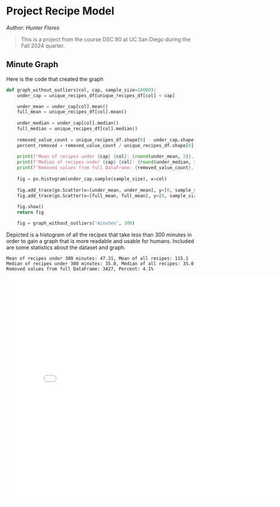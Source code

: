# Project Recipe Model
*Author: Hunter Flores*

> This is a project from the course DSC 80 at UC San Diego during the Fall 2024 quarter.

## Minute Graph
Here is the code that created the graph
```py
def graph_without_outliers(col, cap, sample_size=10000):
    under_cap = unique_recipes_df[unique_recipes_df[col] < cap]

    under_mean = under_cap[col].mean()
    full_mean = unique_recipes_df[col].mean()
    
    under_median = under_cap[col].median()
    full_median = unique_recipes_df[col].median()
    
    removed_value_count = unique_recipes_df.shape[0] - under_cap.shape[0]
    percent_removed = removed_value_count / unique_recipes_df.shape[0] * 100
    
    print(f'Mean of recipes under {cap} {col}: {round(under_mean, 2)}, Mean of all recipes: {round(full_mean, 2)}')
    print(f'Median of recipes under {cap} {col}: {round(under_median, 2)}, Median of all recipes: {round(full_median, 2)}')
    print(f'Removed values from full DataFrame: {removed_value_count}, Percent: {round(percent_removed, 2)}%')
    
    fig = px.histogram(under_cap.sample(sample_size), x=col)
    
    fig.add_trace(go.Scatter(x=[under_mean, under_mean], y=[0, sample_size/10], mode='lines', name='Under Cap Mean', line=dict(color='red', dash='dash')))
    fig.add_trace(go.Scatter(x=[full_mean, full_mean], y=[0, sample_size/10], mode='lines', name='Full Mean', line=dict(color='orange', dash='dash')))
    
    fig.show()
    return fig

    fig = graph_without_outliers('minutes', 300)
```
Depicted is a histogram of all the recipes that take less than $300$ minutes in order to gain a graph that is more readable and usable for humans. Included are some statistics about the dataset and graph.

```
Mean of recipes under 300 minutes: 47.31, Mean of all recipes: 115.1
Median of recipes under 300 minutes: 35.0, Median of all recipes: 35.0
Removed values from full DataFrame: 3427, Percent: 4.1%
```
<iframe
  src="assets/test-graph.html"
  width="800"
  height="600"
  frameborder="0"
></iframe>
